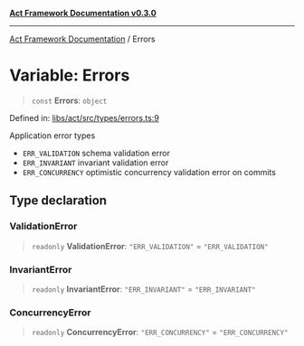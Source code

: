 [**Act Framework Documentation v0.3.0**](../README.md)

***

[Act Framework Documentation](../globals.md) / Errors

# Variable: Errors

> `const` **Errors**: `object`

Defined in: [libs/act/src/types/errors.ts:9](https://github.com/Rotorsoft/act-root/blob/44434ac9e20b81fc5bbda127e1633a974aa78bcb/libs/act/src/types/errors.ts#L9)

Application error types
- `ERR_VALIDATION` schema validation error
- `ERR_INVARIANT` invariant validation error
- `ERR_CONCURRENCY` optimistic concurrency validation error on commits

## Type declaration

### ValidationError

> `readonly` **ValidationError**: `"ERR_VALIDATION"` = `"ERR_VALIDATION"`

### InvariantError

> `readonly` **InvariantError**: `"ERR_INVARIANT"` = `"ERR_INVARIANT"`

### ConcurrencyError

> `readonly` **ConcurrencyError**: `"ERR_CONCURRENCY"` = `"ERR_CONCURRENCY"`
